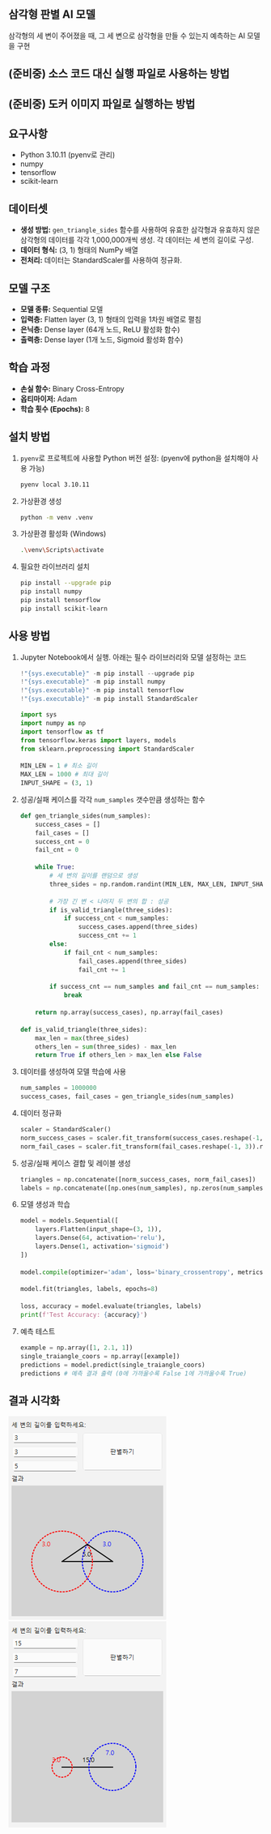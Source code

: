 ## 삼각형 판별 AI 모델

삼각형의 세 변이 주어졌을 때, 그 세 변으로 삼각형을 만들 수 있는지 예측하는 AI 모델을 구현

## (준비중) 소스 코드 대신 실행 파일로 사용하는 방법

## (준비중) 도커 이미지 파일로 실행하는 방법

## 요구사항

- Python 3.10.11 (pyenv로 관리)
- numpy
- tensorflow
- scikit-learn

## 데이터셋

*   **생성 방법:** `gen_triangle_sides` 함수를 사용하여 유효한 삼각형과 유효하지 않은 삼각형의 데이터를 각각 1,000,000개씩 생성. 각 데이터는 세 변의 길이로 구성.
*   **데이터 형식:** (3, 1) 형태의 NumPy 배열
*   **전처리:** 데이터는 StandardScaler를 사용하여 정규화.

## 모델 구조

*   **모델 종류:** Sequential 모델
*   **입력층:** Flatten layer (3, 1) 형태의 입력을 1차원 배열로 펼침
*   **은닉층:** Dense layer (64개 노드, ReLU 활성화 함수)
*   **출력층:** Dense layer (1개 노드, Sigmoid 활성화 함수)

## 학습 과정

*   **손실 함수:** Binary Cross-Entropy
*   **옵티마이저:** Adam
*   **학습 횟수 (Epochs):** 8

## 설치 방법

1. `pyenv`로 프로젝트에 사용할 Python 버전 설정:
    (pyenv에 python을 설치해야 사용 가능)

    ```bash
    pyenv local 3.10.11
    ```

2. 가상환경 생성

    ```bash
    python -m venv .venv
    ```

3. 가상환경 활성화 (Windows)

    ```bash
    .\venv\Scripts\activate
    ```

4. 필요한 라이브러리 설치

    ```bash
    pip install --upgrade pip
    pip install numpy
    pip install tensorflow
    pip install scikit-learn
    ```

## 사용 방법

1. Jupyter Notebook에서 실행. 아래는 필수 라이브러리와 모델 설정하는 코드

    ```python
    !"{sys.executable}" -m pip install --upgrade pip
    !"{sys.executable}" -m pip install numpy
    !"{sys.executable}" -m pip install tensorflow
    !"{sys.executable}" -m pip install StandardScaler
    ```

    ```python
    import sys
    import numpy as np
    import tensorflow as tf
    from tensorflow.keras import layers, models
    from sklearn.preprocessing import StandardScaler

    MIN_LEN = 1 # 최소 길이
    MAX_LEN = 1000 # 최대 길이
    INPUT_SHAPE = (3, 1)
    ```

2. 성공/실패 케이스를 각각 `num_samples` 갯수만큼 생성하는 함수

    ```python
    def gen_triangle_sides(num_samples):
        success_cases = []
        fail_cases = []
        success_cnt = 0
        fail_cnt = 0

        while True:
            # 세 변의 길이를 랜덤으로 생성
            three_sides = np.random.randint(MIN_LEN, MAX_LEN, INPUT_SHAPE)

            # 가장 긴 변 < 나머지 두 변의 합 : 성공
            if is_valid_triangle(three_sides):
                if success_cnt < num_samples:
                    success_cases.append(three_sides)
                    success_cnt += 1
            else:
                if fail_cnt < num_samples:
                    fail_cases.append(three_sides)
                    fail_cnt += 1

            if success_cnt == num_samples and fail_cnt == num_samples:
                break

        return np.array(success_cases), np.array(fail_cases)

    def is_valid_triangle(three_sides):
        max_len = max(three_sides)
        others_len = sum(three_sides) - max_len
        return True if others_len > max_len else False
    ```

3. 데이터를 생성하여 모델 학습에 사용

    ```python
    num_samples = 1000000
    success_cases, fail_cases = gen_triangle_sides(num_samples)
    ```

4. 데이터 정규화

    ```python
    scaler = StandardScaler()
    norm_success_cases = scaler.fit_transform(success_cases.reshape(-1, 3)).reshape(-1, 3, 1)
    norm_fail_cases = scaler.fit_transform(fail_cases.reshape(-1, 3)).reshape(-1, 3, 1)
    ```

5. 성공/실패 케이스 결합 및 레이블 생성

    ```python
    triangles = np.concatenate([norm_success_cases, norm_fail_cases])
    labels = np.concatenate([np.ones(num_samples), np.zeros(num_samples)])
    ```

6. 모델 생성과 학습

    ```python
    model = models.Sequential([
        layers.Flatten(input_shape=(3, 1)),
        layers.Dense(64, activation='relu'),
        layers.Dense(1, activation='sigmoid')
    ])

    model.compile(optimizer='adam', loss='binary_crossentropy', metrics=['accuracy'])

    model.fit(triangles, labels, epochs=8)

    loss, accuracy = model.evaluate(triangles, labels)
    print(f'Test Accuracy: {accuracy}')
    ```

7. 예측 테스트

    ```python
    example = np.array([1, 2.1, 1])
    single_traiangle_coors = np.array([example])
    predictions = model.predict(single_traiangle_coors)
    predictions # 예측 결과 출력 (0에 가까울수록 False 1에 가까울수록 True)
    ```

## 결과 시각화

![예측 결과 시각화](src/visual.png)
![예측 결과 시각화](src/visual2.png)
